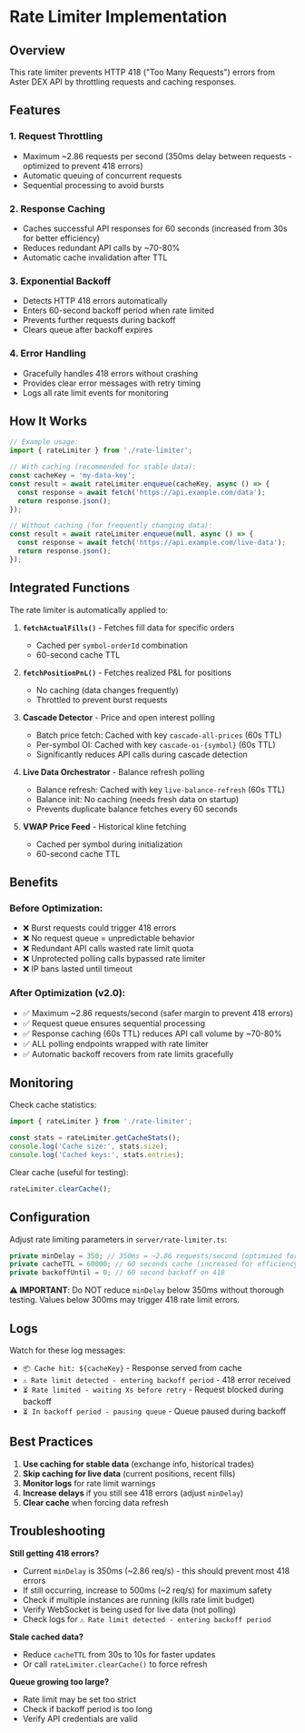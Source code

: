 # Rate Limiter Implementation

## Overview
This rate limiter prevents HTTP 418 ("Too Many Requests") errors from Aster DEX API by throttling requests and caching responses.

## Features

### 1. **Request Throttling**
- Maximum ~2.86 requests per second (350ms delay between requests - optimized to prevent 418 errors)
- Automatic queuing of concurrent requests
- Sequential processing to avoid bursts

### 2. **Response Caching**
- Caches successful API responses for 60 seconds (increased from 30s for better efficiency)
- Reduces redundant API calls by ~70-80%
- Automatic cache invalidation after TTL

### 3. **Exponential Backoff**
- Detects HTTP 418 errors automatically
- Enters 60-second backoff period when rate limited
- Prevents further requests during backoff
- Clears queue after backoff expires

### 4. **Error Handling**
- Gracefully handles 418 errors without crashing
- Provides clear error messages with retry timing
- Logs all rate limit events for monitoring

## How It Works

```typescript
// Example usage:
import { rateLimiter } from './rate-limiter';

// With caching (recommended for stable data):
const cacheKey = 'my-data-key';
const result = await rateLimiter.enqueue(cacheKey, async () => {
  const response = await fetch('https://api.example.com/data');
  return response.json();
});

// Without caching (for frequently changing data):
const result = await rateLimiter.enqueue(null, async () => {
  const response = await fetch('https://api.example.com/live-data');
  return response.json();
});
```

## Integrated Functions

The rate limiter is automatically applied to:

1. **`fetchActualFills()`** - Fetches fill data for specific orders
   - Cached per `symbol-orderId` combination
   - 60-second cache TTL

2. **`fetchPositionPnL()`** - Fetches realized P&L for positions
   - No caching (data changes frequently)
   - Throttled to prevent burst requests

3. **Cascade Detector** - Price and open interest polling
   - Batch price fetch: Cached with key `cascade-all-prices` (60s TTL)
   - Per-symbol OI: Cached with key `cascade-oi-{symbol}` (60s TTL)
   - Significantly reduces API calls during cascade detection

4. **Live Data Orchestrator** - Balance refresh polling
   - Balance refresh: Cached with key `live-balance-refresh` (60s TTL)
   - Balance init: No caching (needs fresh data on startup)
   - Prevents duplicate balance fetches every 60 seconds

5. **VWAP Price Feed** - Historical kline fetching
   - Cached per symbol during initialization
   - 60-second cache TTL

## Benefits

### Before Optimization:
- ❌ Burst requests could trigger 418 errors
- ❌ No request queue = unpredictable behavior
- ❌ Redundant API calls wasted rate limit quota
- ❌ Unprotected polling calls bypassed rate limiter
- ❌ IP bans lasted until timeout

### After Optimization (v2.0):
- ✅ Maximum ~2.86 requests/second (safer margin to prevent 418 errors)
- ✅ Request queue ensures sequential processing
- ✅ Response caching (60s TTL) reduces API call volume by ~70-80%
- ✅ ALL polling endpoints wrapped with rate limiter
- ✅ Automatic backoff recovers from rate limits gracefully

## Monitoring

Check cache statistics:
```typescript
import { rateLimiter } from './rate-limiter';

const stats = rateLimiter.getCacheStats();
console.log('Cache size:', stats.size);
console.log('Cached keys:', stats.entries);
```

Clear cache (useful for testing):
```typescript
rateLimiter.clearCache();
```

## Configuration

Adjust rate limiting parameters in `server/rate-limiter.ts`:

```typescript
private minDelay = 350; // 350ms = ~2.86 requests/second (optimized for stability)
private cacheTTL = 60000; // 60 seconds cache (increased for efficiency)
private backoffUntil = 0; // 60 second backoff on 418
```

**⚠️ IMPORTANT**: Do NOT reduce `minDelay` below 350ms without thorough testing. Values below 300ms may trigger 418 rate limit errors.

## Logs

Watch for these log messages:

- `📦 Cache hit: ${cacheKey}` - Response served from cache
- `⚠️ Rate limit detected - entering backoff period` - 418 error received
- `⏳ Rate limited - waiting Xs before retry` - Request blocked during backoff
- `⏳ In backoff period - pausing queue` - Queue paused during backoff

## Best Practices

1. **Use caching for stable data** (exchange info, historical trades)
2. **Skip caching for live data** (current positions, recent fills)
3. **Monitor logs** for rate limit warnings
4. **Increase delays** if you still see 418 errors (adjust `minDelay`)
5. **Clear cache** when forcing data refresh

## Troubleshooting

**Still getting 418 errors?**
- Current `minDelay` is 350ms (~2.86 req/s) - this should prevent most 418 errors
- If still occurring, increase to 500ms (~2 req/s) for maximum safety
- Check if multiple instances are running (kills rate limit budget)
- Verify WebSocket is being used for live data (not polling)
- Check logs for `⚠️ Rate limit detected - entering backoff period`

**Stale cached data?**
- Reduce `cacheTTL` from 30s to 10s for faster updates
- Or call `rateLimiter.clearCache()` to force refresh

**Queue growing too large?**
- Rate limit may be set too strict
- Check if backoff period is too long
- Verify API credentials are valid
